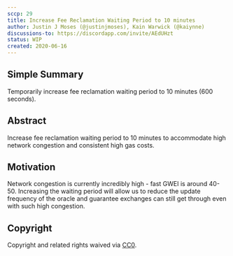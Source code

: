 ```yaml
---
sccp: 29
title: Increase Fee Reclamation Waiting Period to 10 minutes
author: Justin J Moses (@justinjmoses), Kain Warwick (@kaiynne)
discussions-to: https://discordapp.com/invite/AEdUHzt
status: WIP
created: 2020-06-16
---
```


<!--You can leave these HTML comments in your merged SCCP and delete the visible duplicate text guides, they will not appear and may be helpful to refer to if you edit it again. This is the suggested template for new SCCPs. Note that an SCCP number will be assigned by an editor. When opening a pull request to submit your SCCP, please use an abbreviated title in the filename, `sccp-draft_title_abbrev.md`. The title should be 44 characters or less.-->

## Simple Summary

<!--"If you can't explain it simply, you don't understand it well enough." Provide a simplified and layman-accessible explanation of the SCCP.-->

Temporarily increase fee reclamation waiting period to 10 minutes (600 seconds).

## Abstract

<!--A short (~200 word) description of the variable change proposed.-->

Increase fee reclamation waiting period to 10 minutes to accommodate high network congestion and consistent high gas costs.

## Motivation

<!--The motivation is critical for SCCPs that want to update variables within Synthetix. It should clearly explain why the existing variable is not incentive aligned. SCCP submissions without sufficient motivation may be rejected outright.-->

Network congestion is currently incredibly high - fast GWEI is around 40-50. Increasing the waiting period will allow us to reduce the update frequency of the oracle and guarantee exchanges can still get through even with such high congestion.

## Copyright

Copyright and related rights waived via [CC0](https://creativecommons.org/publicdomain/zero/1.0/).
